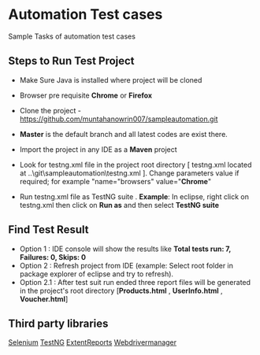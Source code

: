 # Automation Test cases
Sample Tasks of automation test cases
	
## Steps to Run Test Project
 * Make Sure Java is installed where project will be cloned
 * Browser pre requisite <b>Chrome</b> or <b>Firefox</b>
 * Clone the project - <https://github.com/muntahanowrin007/sampleautomation.git> 
 * <b>Master</b> is the default branch and all latest codes are exist there.
 
 * Import the project in any IDE as a <b>Maven</b> project
 * Look for testng.xml file in the project root directory [ testng.xml located at ..\git\sampleautomation\testng.xml ]. Change parameters value if required; for example "name="browsers" value="<b>Chrome</b>"
 * Run testng.xml file as TestNG suite . <b>Example</b>: In eclipse, right click on testng.xml then click on <b>Run as</b> and then select <b>TestNG suite</b>
 
## Find Test Result
* Option 1 : IDE console will show the results like <b>Total tests run: 7, Failures: 0, Skips: 0</b>
* Option 2 : Refresh project from IDE (example: Select root folder in package explorer of eclipse and try to refresh). 
* Option 2.1 : After test suit run ended three report files will be generated in the project's root directory [<b>Products.html</b> , <b>UserInfo.html</b> , <b>Voucher.html</b>]


## Third party libraries

[Selenium](https://www.selenium.dev/)
  [TestNG](https://testng.org/doc/)
  [ExtentReports](https://www.extentreports.com/)
   [Webdrivermanager](https://github.com/bonigarcia/webdrivermanager)
